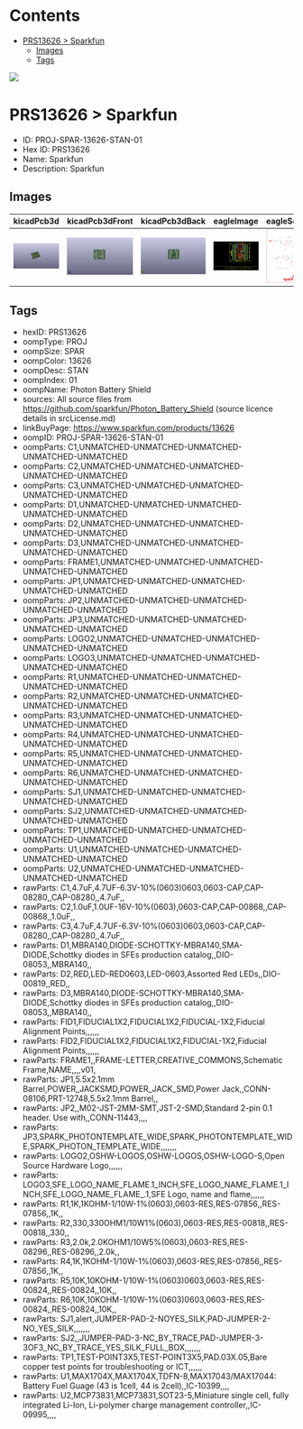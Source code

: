 



Contents
========

* [PRS13626 > Sparkfun](#prs13626--sparkfun)
	* [Images](#images)
	* [Tags](#tags)
  
![][im]
# PRS13626 > Sparkfun

- ID: PROJ-SPAR-13626-STAN-01
- Hex ID: PRS13626
- Name: Sparkfun
- Description: Sparkfun

## Images
  
  

|kicadPcb3d|kicadPcb3dFront|kicadPcb3dBack|eagleImage|eagleSchemImage|
| :---: | :---: | :---: | :---: | :---: |
|[![kicadPcb3d](kicadPcb3d_140.png)](kicadPcb3d.png)|[![kicadPcb3dFront](kicadPcb3dFront_140.png)](kicadPcb3dFront.png)|[![kicadPcb3dBack](kicadPcb3dBack_140.png)](kicadPcb3dBack.png)|[![eagleImage](eagleImage_140.png)](eagleImage.png)|[![eagleSchemImage](eagleSchemImage_140.png)](eagleSchemImage.png)|

## Tags

- hexID: PRS13626
- oompType: PROJ
- oompSize: SPAR
- oompColor: 13626
- oompDesc: STAN
- oompIndex: 01
- oompName: Photon Battery Shield
- sources: All source files from https://github.com/sparkfun/Photon_Battery_Shield (source licence details in srcLicense.md)
- linkBuyPage: https://www.sparkfun.com/products/13626
- oompID: PROJ-SPAR-13626-STAN-01
- oompParts: C1,UNMATCHED-UNMATCHED-UNMATCHED-UNMATCHED-UNMATCHED
- oompParts: C2,UNMATCHED-UNMATCHED-UNMATCHED-UNMATCHED-UNMATCHED
- oompParts: C3,UNMATCHED-UNMATCHED-UNMATCHED-UNMATCHED-UNMATCHED
- oompParts: D1,UNMATCHED-UNMATCHED-UNMATCHED-UNMATCHED-UNMATCHED
- oompParts: D2,UNMATCHED-UNMATCHED-UNMATCHED-UNMATCHED-UNMATCHED
- oompParts: D3,UNMATCHED-UNMATCHED-UNMATCHED-UNMATCHED-UNMATCHED
- oompParts: FRAME1,UNMATCHED-UNMATCHED-UNMATCHED-UNMATCHED-UNMATCHED
- oompParts: JP1,UNMATCHED-UNMATCHED-UNMATCHED-UNMATCHED-UNMATCHED
- oompParts: JP2,UNMATCHED-UNMATCHED-UNMATCHED-UNMATCHED-UNMATCHED
- oompParts: JP3,UNMATCHED-UNMATCHED-UNMATCHED-UNMATCHED-UNMATCHED
- oompParts: LOGO2,UNMATCHED-UNMATCHED-UNMATCHED-UNMATCHED-UNMATCHED
- oompParts: LOGO3,UNMATCHED-UNMATCHED-UNMATCHED-UNMATCHED-UNMATCHED
- oompParts: R1,UNMATCHED-UNMATCHED-UNMATCHED-UNMATCHED-UNMATCHED
- oompParts: R2,UNMATCHED-UNMATCHED-UNMATCHED-UNMATCHED-UNMATCHED
- oompParts: R3,UNMATCHED-UNMATCHED-UNMATCHED-UNMATCHED-UNMATCHED
- oompParts: R4,UNMATCHED-UNMATCHED-UNMATCHED-UNMATCHED-UNMATCHED
- oompParts: R5,UNMATCHED-UNMATCHED-UNMATCHED-UNMATCHED-UNMATCHED
- oompParts: R6,UNMATCHED-UNMATCHED-UNMATCHED-UNMATCHED-UNMATCHED
- oompParts: SJ1,UNMATCHED-UNMATCHED-UNMATCHED-UNMATCHED-UNMATCHED
- oompParts: SJ2,UNMATCHED-UNMATCHED-UNMATCHED-UNMATCHED-UNMATCHED
- oompParts: TP1,UNMATCHED-UNMATCHED-UNMATCHED-UNMATCHED-UNMATCHED
- oompParts: U1,UNMATCHED-UNMATCHED-UNMATCHED-UNMATCHED-UNMATCHED
- oompParts: U2,UNMATCHED-UNMATCHED-UNMATCHED-UNMATCHED-UNMATCHED
- rawParts: C1,4.7uF,4.7UF-6.3V-10%(0603)0603,0603-CAP,CAP-08280,,CAP-08280,,4.7uF,,
- rawParts: C2,1.0uF,1.0UF-16V-10%(0603),0603-CAP,CAP-00868,,CAP-00868,,1.0uF,,
- rawParts: C3,4.7uF,4.7UF-6.3V-10%(0603)0603,0603-CAP,CAP-08280,,CAP-08280,,4.7uF,,
- rawParts: D1,MBRA140,DIODE-SCHOTTKY-MBRA140,SMA-DIODE,Schottky diodes in SFEs production catalog,,DIO-08053,,MBRA140,,
- rawParts: D2,RED,LED-RED0603,LED-0603,Assorted Red LEDs,,DIO-00819,,RED,,
- rawParts: D3,MBRA140,DIODE-SCHOTTKY-MBRA140,SMA-DIODE,Schottky diodes in SFEs production catalog,,DIO-08053,,MBRA140,,
- rawParts: FID1,FIDUCIAL1X2,FIDUCIAL1X2,FIDUCIAL-1X2,Fiducial Alignment Points,,,,,,
- rawParts: FID2,FIDUCIAL1X2,FIDUCIAL1X2,FIDUCIAL-1X2,Fiducial Alignment Points,,,,,,
- rawParts: FRAME1,,FRAME-LETTER,CREATIVE_COMMONS,Schematic Frame,NAME,,,,v01,
- rawParts: JP1,5.5x2.1mm Barrel,POWER_JACKSMD,POWER_JACK_SMD,Power Jack,,CONN-08106,PRT-12748,5.5x2.1mm Barrel,,
- rawParts: JP2,,M02-JST-2MM-SMT,JST-2-SMD,Standard 2-pin 0.1 header. Use with,,CONN-11443,,,,
- rawParts: JP3,SPARK_PHOTONTEMPLATE_WIDE,SPARK_PHOTONTEMPLATE_WIDE,SPARK_PHOTON_TEMPLATE_WIDE,,,,,,,
- rawParts: LOGO2,OSHW-LOGOS,OSHW-LOGOS,OSHW-LOGO-S,Open Source Hardware Logo,,,,,,
- rawParts: LOGO3,SFE_LOGO_NAME_FLAME.1_INCH,SFE_LOGO_NAME_FLAME.1_INCH,SFE_LOGO_NAME_FLAME_.1,SFE Logo, name and flame,,,,,,
- rawParts: R1,1K,1KOHM-1/10W-1%(0603),0603-RES,RES-07856,,RES-07856,,1K,,
- rawParts: R2,330,330OHM1/10W1%(0603),0603-RES,RES-00818,,RES-00818,,330,,
- rawParts: R3,2.0k,2.0KOHM1/10W5%(0603),0603-RES,RES-08296,,RES-08296,,2.0k,,
- rawParts: R4,1K,1KOHM-1/10W-1%(0603),0603-RES,RES-07856,,RES-07856,,1K,,
- rawParts: R5,10K,10KOHM-1/10W-1%(0603)0603,0603-RES,RES-00824,,RES-00824,,10K,,
- rawParts: R6,10K,10KOHM-1/10W-1%(0603)0603,0603-RES,RES-00824,,RES-00824,,10K,,
- rawParts: SJ1,alert,JUMPER-PAD-2-NOYES_SILK,PAD-JUMPER-2-NO_YES_SILK,,,,,,,
- rawParts: SJ2,,JUMPER-PAD-3-NC_BY_TRACE,PAD-JUMPER-3-3OF3_NC_BY_TRACE_YES_SILK_FULL_BOX,,,,,,,
- rawParts: TP1,TEST-POINT3X5,TEST-POINT3X5,PAD.03X.05,Bare copper test points for troubleshooting or ICT,,,,,,
- rawParts: U1,MAX1704X,MAX1704X,TDFN-8,MAX17043/MAX17044: Battery Fuel Guage (43 is 1cell, 44 is 2cell),,IC-10399,,,,
- rawParts: U2,MCP73831,MCP73831,SOT23-5,Miniature single cell, fully integrated Li-Ion, Li-polymer charge management controller,,IC-09995,,,,



[im]: kicadPcb3d_450.png
